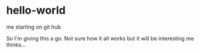 # hello-world
me starting on git hub


So I'm giving this a go.  Not sure how it all works but it will be interesting me thinks...
